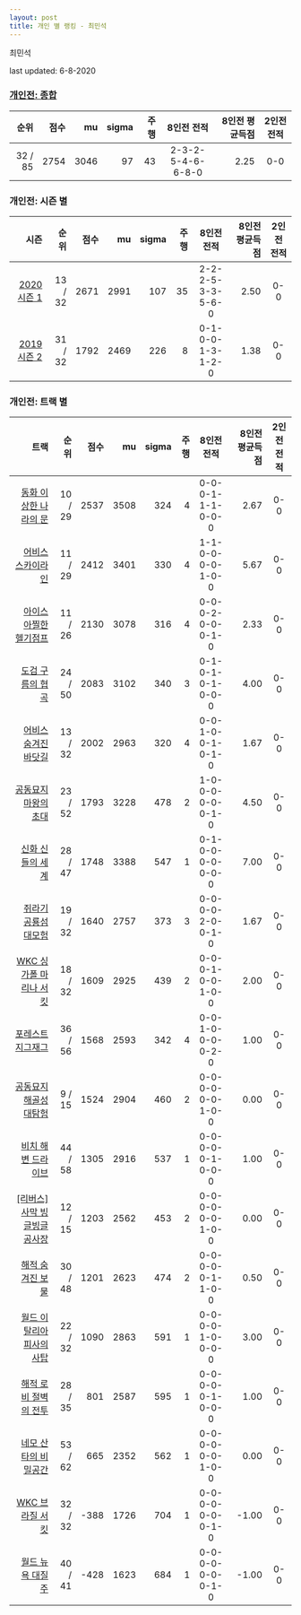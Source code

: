 ```yaml
---
layout: post
title: 개인 별 랭킹 - 최민석
---
```


최민석

last updated: 6-8-2020

### [개인전: 종합](../singles-full)

| 순위 | 점수 | mu | sigma | 주행 | 8인전 전적 | 8인전 평균득점 | 2인전 전적 |
|---:|---:|---:|---:|---:|:---:|---:|:---:|
| 32 / 85 | 2754 | 3046 | 97 | 43 | 2-3-2-5-4-6-6-8-0 | 2.25 | 0-0 |

### 개인전: 시즌 별

| 시즌 | 순위 | 점수 | mu | sigma | 주행 | 8인전 전적 | 8인전 평균득점 | 2인전 전적 |
|---:|---:|---:|---:|---:|---:|:---:|---:|:---:|
| [2020 시즌 1](../singles-s2020_1) | 13 / 32 | 2671 | 2991 | 107 | 35 |  2-2-2-5-3-3-5-6-0 | 2.50 | 0-0 |
| [2019 시즌 2](../singles-s2019_2) | 31 / 32 | 1792 | 2469 | 226 | 8 |  0-1-0-0-1-3-1-2-0 | 1.38 | 0-0 |

### 개인전: 트랙 별

| 트랙 | 순위 | 점수 | mu | sigma | 주행 | 8인전 전적 | 8인전 평균득점 | 2인전 전적 |
|---:|---:|---:|---:|---:|---:|:---:|---:|:---:|
| [동화 이상한 나라의 문](../gate) | 10 / 29 | 2537 | 3508 | 324 | 4 | 0-0-0-1-1-1-0-0-0 | 2.67 | 0-0 |
| [어비스 스카이라인](../skyline) | 11 / 29 | 2412 | 3401 | 330 | 4 | 1-1-0-0-0-0-1-0-0 | 5.67 | 0-0 |
| [아이스 아찔한 헬기점프](../heli) | 11 / 26 | 2130 | 3078 | 316 | 4 | 0-0-0-2-0-0-0-1-0 | 2.33 | 0-0 |
| [도검 구름의 협곡](../hyupgog) | 24 / 50 | 2083 | 3102 | 340 | 3 | 0-1-0-1-0-1-0-0-0 | 4.00 | 0-0 |
| [어비스 숨겨진 바닷길](../hiddenoceanroad) | 13 / 32 | 2002 | 2963 | 320 | 4 | 0-0-1-0-0-1-0-1-0 | 1.67 | 0-0 |
| [공동묘지 마왕의 초대](../mawang) | 23 / 52 | 1793 | 3228 | 478 | 2 | 1-0-0-0-0-0-0-1-0 | 4.50 | 0-0 |
| [신화 신들의 세계](../shinsegye) | 28 / 47 | 1748 | 3388 | 547 | 1 | 0-1-0-0-0-0-0-0-0 | 7.00 | 0-0 |
| [쥐라기 공룡섬 대모험](../dinoisland) | 19 / 32 | 1640 | 2757 | 373 | 3 | 0-0-0-0-2-0-0-1-0 | 1.67 | 0-0 |
| [WKC 싱가폴 마리나 서킷](../singapore) | 18 / 32 | 1609 | 2925 | 439 | 2 | 0-0-0-1-0-0-1-0-0 | 2.00 | 0-0 |
| [포레스트 지그재그](../zigzag) | 36 / 56 | 1568 | 2593 | 342 | 4 | 0-0-1-0-0-0-0-2-0 | 1.00 | 0-0 |
| [공동묘지 해골성 대탐험](../skullcastle) | 9 / 15 | 1524 | 2904 | 460 | 2 | 0-0-0-0-0-0-1-0-0 | 0.00 | 0-0 |
| [비치 해변 드라이브](../haebyun) | 44 / 58 | 1305 | 2916 | 537 | 1 | 0-0-0-0-0-1-0-0-0 | 1.00 | 0-0 |
| [[리버스] 사막 빙글빙글 공사장](../rsabing) | 12 / 15 | 1203 | 2562 | 453 | 2 | 0-0-0-0-0-0-1-0-0 | 0.00 | 0-0 |
| [해적 숨겨진 보물](../haesumbo) | 30 / 48 | 1201 | 2623 | 474 | 2 | 0-0-0-0-0-1-1-0-0 | 0.50 | 0-0 |
| [월드 이탈리아 피사의 사탑](../pizza) | 22 / 32 | 1090 | 2863 | 591 | 1 | 0-0-0-0-1-0-0-0-0 | 3.00 | 0-0 |
| [해적 로비 절벽의 전투](../lobby) | 28 / 35 | 801 | 2587 | 595 | 1 | 0-0-0-0-0-1-0-0-0 | 1.00 | 0-0 |
| [네모 산타의 비밀공간](../santa) | 53 / 62 | 665 | 2352 | 562 | 1 | 0-0-0-0-0-0-1-0-0 | 0.00 | 0-0 |
| [WKC 브라질 서킷](../brazil) | 32 / 32 | -388 | 1726 | 704 | 1 | 0-0-0-0-0-0-0-1-0 | -1.00 | 0-0 |
| [월드 뉴욕 대질주](../newyork) | 40 / 41 | -428 | 1623 | 684 | 1 | 0-0-0-0-0-0-0-1-0 | -1.00 | 0-0 |

